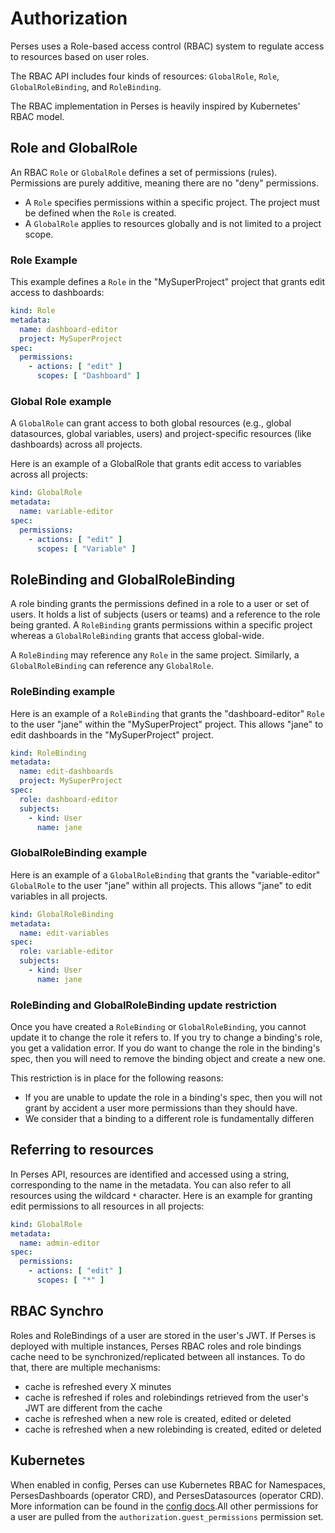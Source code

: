 # Authorization

Perses uses a Role-based access control (RBAC) system to regulate access to resources based on user roles.

The RBAC API includes four kinds of resources: `GlobalRole`, `Role`, `GlobalRoleBinding`, and `RoleBinding`.

The RBAC implementation in Perses is heavily inspired by Kubernetes' RBAC model.

## Role and GlobalRole

An RBAC `Role` or `GlobalRole` defines a set of permissions (rules). Permissions are purely additive, meaning there are
no "deny" permissions.

- A `Role` specifies permissions within a specific project. The project must be defined when the `Role` is created.
- A `GlobalRole` applies to resources globally and is not limited to a project scope.

### Role Example

This example defines a `Role` in the "MySuperProject" project that grants edit access to dashboards:

```yaml
kind: Role
metadata:
  name: dashboard-editor
  project: MySuperProject
spec:
  permissions:
    - actions: [ "edit" ]
      scopes: [ "Dashboard" ]
```

### Global Role example

A `GlobalRole` can grant access to both global resources (e.g., global datasources, global variables, users) and
project-specific resources (like dashboards) across all projects.

Here is an example of a GlobalRole that grants edit access to variables across all projects:

```yaml
kind: GlobalRole
metadata:
  name: variable-editor
spec:
  permissions:
    - actions: [ "edit" ]
      scopes: [ "Variable" ]
```

## RoleBinding and GlobalRoleBinding

A role binding grants the permissions defined in a role to a user or set of users.
It holds a list of subjects (users or teams) and a reference to the role being granted. A `RoleBinding` grants
permissions within a specific project whereas a `GlobalRoleBinding` grants that access global-wide.

A `RoleBinding` may reference any `Role` in the same project. Similarly, a `GlobalRoleBinding` can reference any
`GlobalRole`.

### RoleBinding example

Here is an example of a `RoleBinding` that grants the "dashboard-editor" `Role` to the user "jane" within the
"MySuperProject" project. This allows "jane" to edit dashboards in the "MySuperProject" project.

```yaml
kind: RoleBinding
metadata:
  name: edit-dashboards
  project: MySuperProject
spec:
  role: dashboard-editor
  subjects:
    - kind: User
      name: jane
```

### GlobalRoleBinding example

Here is an example of a `GlobalRoleBinding` that grants the "variable-editor" `GlobalRole` to the user "jane" within all
projects. This allows "jane" to edit variables in all projects.

```yaml
kind: GlobalRoleBinding
metadata:
  name: edit-variables
spec:
  role: variable-editor
  subjects:
    - kind: User
      name: jane
```

### RoleBinding and GlobalRoleBinding update restriction

Once you have created a `RoleBinding` or `GlobalRoleBinding`, you cannot update it to change the role it refers to.
If you try to change a binding's role, you get a validation error.
If you do want to change the role in the binding's spec, then you will need to remove the binding object and create a
new one.

This restriction is in place for the following reasons:

- If you are unable to update the role in a binding's spec, then you will not grant by accident a user more permissions
  than they should have.
- We consider that a binding to a different role is fundamentally differen

## Referring to resources

In Perses API, resources are identified and accessed using a string, corresponding to the name in the metadata. You can
also refer to all resources using the wildcard `*` character.
Here is an example for granting edit permissions to all resources in all projects:

```yaml
kind: GlobalRole
metadata:
  name: admin-editor
spec:
  permissions:
    - actions: [ "edit" ]
      scopes: [ "*" ]
```

## RBAC Synchro

Roles and RoleBindings of a user are stored in the user's JWT.
If Perses is deployed with multiple instances, Perses RBAC roles and role bindings cache need to be
synchronized/replicated between all instances.
To do that, there are multiple mechanisms:

- cache is refreshed every X minutes
- cache is refreshed if roles and rolebindings retrieved from the user's JWT are different from the cache
- cache is refreshed when a new role is created, edited or deleted
- cache is refreshed when a new rolebinding is created, edited or deleted


## Kubernetes

When enabled in config, Perses can use Kubernetes RBAC for Namespaces, PersesDashboards (operator CRD), and PersesDatasources (operator CRD). 
More information can be found in the [config docs](../configuration/configuration.md).All other permissions for a user are pulled from the `authorization.guest_permissions` permission set. 
